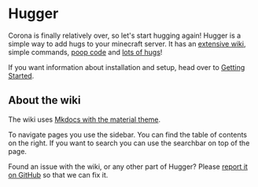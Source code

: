 # Hugger

Corona is finally relatively over, so let's start hugging again!
Hugger is a simple way to add hugs to your minecraft server. It has an [extensive wiki](https://erb3.github.io/hugger), simple commands, [poop code](https://github.com/Er3/Hugger) and [lots of hugs](https://erb3.github.io/hugger/assets/icon.png)!

If you want information about installation and setup, head over to [Getting Started](/docs/docs/Getting_Started.md).

## About the wiki

The wiki uses [Mkdocs with the material theme](https://squidfunk.github.io/mkdocs-material/).

To navigate pages you use the sidebar. You can find the table of contents on the right.
If you want to search you can use the searchbar on top of the page.

Found an issue with the wiki, or any other part of Hugger? Please [report it on GitHub](https://github.com/Erb3/Hugger/issues) so that we can fix it.